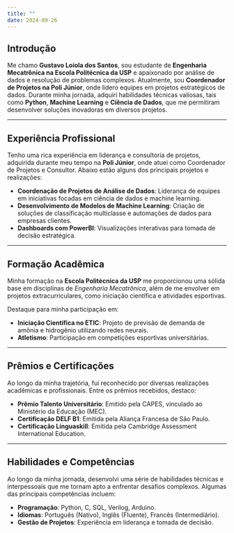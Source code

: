 ```yaml
---
title: ""
date: 2024-09-26
---
```


## Introdução
Me chamo **Gustavo Loiola dos Santos**, sou estudante de **Engenharia Mecatrônica na Escola Politécnica da USP** e apaixonado por análise de dados e resolução de problemas complexos. Atualmente, sou **Coordenador de Projetos na Poli Júnior**, onde lidero equipes em projetos estratégicos de dados.
Durante minha jornada, adquiri habilidades técnicas valiosas, tais como **Python**, **Machine Learning** e **Ciência de Dados**, que me permitiram desenvolver soluções inovadoras em diversos projetos.

---

## Experiência Profissional
Tenho uma rica experiência em liderança e consultoria de projetos, adquirida durante meu tempo na **Poli Júnior**, onde atuei como Coordenador de Projetos e Consultor. Abaixo estão alguns dos principais projetos e realizações:

- **Coordenação de Projetos de Análise de Dados**: Liderança de equipes em iniciativas focadas em ciência de dados e machine learning.
- **Desenvolvimento de Modelos de Machine Learning**: Criação de soluções de classificação multiclasse e automações de dados para empresas clientes.
- **Dashboards com PowerBI**: Visualizações interativas para tomada de decisão estratégica.

---

## Formação Acadêmica
Minha formação na **Escola Politécnica da USP** me proporcionou uma sólida base em disciplinas de *Engenharia Mecatrônica*, além de me envolver em projetos extracurriculares, como iniciação científica e atividades esportivas.

Destaque para minha participação em:
- **Iniciação Científica no ETIC**: Projeto de previsão de demanda de amônia e hidrogênio utilizando redes neurais.
- **Atletismo**: Participação em competições esportivas universitárias.

---

## Prêmios e Certificações
Ao longo da minha trajetória, fui reconhecido por diversas realizações acadêmicas e profissionais. Entre os prêmios recebidos, destaco:

- **Prêmio Talento Universitário**: Emitido pela CAPES, vinculado ao Ministério da Educação (MEC).
- **Certificação DELF B1**: Emitida pela Aliança Francesa de São Paulo.
- **Certificação Linguaskill**: Emitida pela Cambridge Assessment International Education.

---

## Habilidades e Competências
Ao longo da minha jornada, desenvolvi uma série de habilidades técnicas e interpessoais que me tornam apto a enfrentar desafios complexos. Algumas das principais competências incluem:

- **Programação**: Python, C, SQL, Verilog, Arduino.
- **Idiomas**: Português (Nativo), Inglês (Fluente), Francês (Intermediário).
- **Gestão de Projetos**: Experiência em liderança e tomada de decisão.
